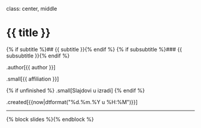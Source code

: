 class: center, middle

# {{ title }}
{% if subtitle %}## {{ subtitle }}{% endif %}
{% if subsubtitle %}### {{ subsubtitle }}{% endif %}

.author[{{ author }}]

.small[{{ affiliation }}]

{% if unfinished %}
.small[Slajdovi u izradi]
{% endif %}

.created[{{now|dtformat("%d.%m.%Y u %H:%M")}}]


---
{% block slides %}{% endblock %}

